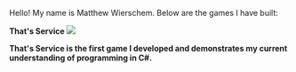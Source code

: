 Hello! My name is Matthew Wierschem.
Below are the games I have built:

<b>That's Service<b/>
<img src="ScrnSht_PopUps" />
<p>
  That's Service is the first game I developed and demonstrates my current understanding of programming in C#.
</p>
